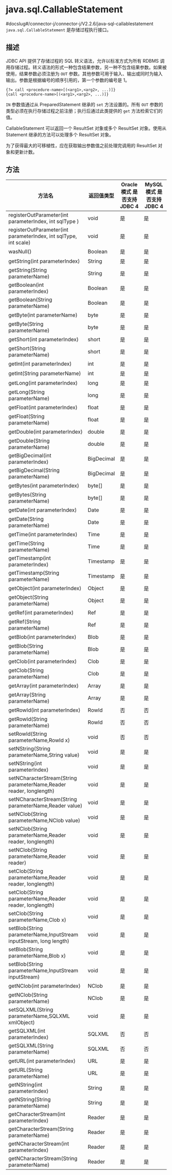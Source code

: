 java.sql.CallableStatement 
===============================================
#docslug#/connector-j/connector-j/V2.2.6/java-sql-callablestatement
`java.sql.CallableStatement` 是存储过程执行接口。

描述 
-----------------------

JDBC API 提供了存储过程的 SQL 转义语法，允许以标准方式为所有 RDBMS 调用存储过程。转义语法的形式一种包含结果参数，另一种不包含结果参数。如果被使用，结果参数必须注册为 `OUT` 参数。其他参数可用于输入、输出或同时为输入输出。参数是根据编号的顺序引用的，第一个参数的编号是 1。

```unknow
{?= call <procedure-name>[(<arg1>,<arg2>, ...)]}  
{call <procedure-name>[(<arg1>,<arg2>, ...)]}
```



`IN` 参数值通过从 PreparedStatement 继承的 `set` 方法设置的。所有 `OUT` 参数的类型必须在执行存储过程之前注册；执行后通过此类提供的 `get` 方法检索它们的值。

CallableStatement 可以返回一个 ResultSet 对象或多个 ResultSet 对象。使用从 Statement 继承的方法可以处理多个 ResultSet 对象。

为了获得最大的可移植性，应在获取输出参数值之前处理完调用的 ResultSet 对象和更新计数。

方法 
-----------------------



|                                 方法名                                 |   返回值类型    | **Oracle 模式** 是否支持 JDBC 4 | **MySQL 模式** 是否支持 JDBC 4 |
|---------------------------------------------------------------------|------------|---------------------------|--------------------------|
| registerOutParameter(int parameterIndex, int sqlType )              | void       | 是                         | 是                        |
| registerOutParameter(int parameterIndex, int sqlType, int scale)    | void       | 是                         | 是                        |
| wasNull()                                                           | Boolean    | 是                         | 是                        |
| getString(int parameterIndex)                                       | String     | 是                         | 是                        |
| getString(String parameterName)                                     | String     | 是                         | 是                        |
| getBoolean(int parameterIndex)                                      | Boolean    | 是                         | 是                        |
| getBoolean(String parameterName)                                    | Boolean    | 是                         | 是                        |
| getByte(int parameterName)                                          | byte       | 是                         | 是                        |
| getByte(String parameterName)                                       | byte       | 是                         | 是                        |
| getShort(int parameterIndex)                                        | short      | 是                         | 是                        |
| getShort(String parameterName)                                      | short      | 是                         | 是                        |
| getInt(int parameterIndex)                                          | int        | 是                         | 是                        |
| getInt(String parameterName)                                        | int        | 是                         | 是                        |
| getLong(int parameterIndex)                                         | long       | 是                         | 是                        |
| getLong(String parameterName)                                       | long       | 是                         | 是                        |
| getFloat(int parameterIndex)                                        | float      | 是                         | 是                        |
| getFloat(String parameterName)                                      | float      | 是                         | 是                        |
| getDouble(int parameterIndex)                                       | double     | 是                         | 是                        |
| getDouble(String parameterName)                                     | double     | 是                         | 是                        |
| getBigDecimal(int parameterIndex)                                   | BigDecimal | 是                         | 是                        |
| getBigDecimal(String parameterName)                                 | BigDecimal | 是                         | 是                        |
| getBytes(int parameterIndex)                                        | byte\[\]   | 是                         | 是                        |
| getBytes(String parameterName)                                      | byte\[\]   | 是                         | 是                        |
| getDate(int parameterIndex)                                         | Date       | 是                         | 是                        |
| getDate(String parameterName)                                       | Date       | 是                         | 是                        |
| getTime(int parameterIndex)                                         | Time       | 是                         | 是                        |
| getTime(String parameterName)                                       | Time       | 是                         | 是                        |
| getTimestamp(int parameterIndex)                                    | Timestamp  | 是                         | 是                        |
| getTimestamp(String parameterName)                                  | Timestamp  | 是                         | 是                        |
| getObject(int parameterIndex)                                       | Object     | 是                         | 是                        |
| getObject(String parameterName)                                     | Object     | 是                         | 是                        |
| getRef(int parameterIndex)                                          | Ref        | 是                         | 是                        |
| getRef(String parameterName)                                        | Ref        | 是                         | 是                        |
| getBlob(int parameterIndex)                                         | Blob       | 是                         | 是                        |
| getBlob(String parameterName)                                       | Blob       | 是                         | 是                        |
| getClob(int parameterIndex)                                         | Clob       | 是                         | 是                        |
| getClob(String parameterName)                                       | Clob       | 是                         | 是                        |
| getArray(int parameterIndex)                                        | Array      | 是                         | 是                        |
| getArray(String parameterName)                                      | Array      | 是                         | 是                        |
| getRowId(int parameterIndex)                                        | RowId      | 否                         | 否                        |
| getRowId(String parameterName)                                      | RowId      | 否                         | 否                        |
| setRowId(String parameterName,RowId x)                              | void       | 否                         | 否                        |
| setNString(String parameterName,String value)                       | void       | 是                         | 是                        |
| setNString(int parameterIndex)                                      | void       | 是                         | 是                        |
| setNCharacterStream(String parameterName,Reader reader, longlength) | void       | 是                         | 是                        |
| setNCharacterStream(String parameterName,Reader value)              | void       | 是                         | 是                        |
| setNClob(String parameterName,NClob value)                          | void       | 是                         | 是                        |
| setNClob(String parameterName,Reader reader, longlength)            | void       | 是                         | 是                        |
| setNClob(String parameterName,Reader reader)                        | void       | 是                         | 是                        |
| setClob(String parameterName,Reader reader, longlength)             | void       | 是                         | 是                        |
| setClob(String parameterName,Reader reader, longlength)             | void       | 是                         | 是                        |
| setClob(String parameterName,Clob x)                                | void       | 是                         | 是                        |
| setBlob(String parameterName,InputStream inputStream, long length)  | void       | 是                         | 是                        |
| setBlob(String parameterName,Blob x)                                | void       | 是                         | 是                        |
| setBlob(String parameterName,InputStream inputStream)               | void       | 是                         | 是                        |
| getNClob(int parameterIndex)                                        | NClob      | 是                         | 是                        |
| getNClob(String parameterName)                                      | NClob      | 是                         | 是                        |
| setSQLXML(String parameterName,SQLXML xmlObject)                    | void       | 是                         | 是                        |
| getSQLXML(int parameterIndex)                                       | SQLXML     | 否                         | 否                        |
| getSQLXML(String parameterName)                                     | SQLXML     | 否                         | 否                        |
| getURL(int parameterIndex)                                          | URL        | 是                         | 是                        |
| getURL(String parameterName)                                        | URL        | 是                         | 是                        |
| getNString(int parameterIndex)                                      | String     | 是                         | 是                        |
| getNString(String parameterName)                                    | String     | 是                         | 是                        |
| getCharacterStream(int parameterIndex)                              | Reader     | 是                         | 是                        |
| getCharacterStream(String parameterName)                            | Reader     | 是                         | 是                        |
| getNCharacterStream(int parameterIndex)                             | Reader     | 是                         | 是                        |
| getNCharacterStream(String parameterName)                           | Reader     | 是                         | 是                        |



